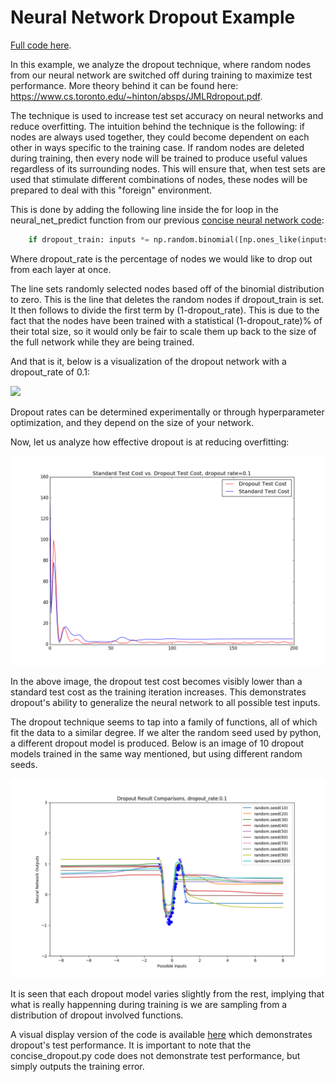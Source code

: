 # Neural Network Dropout Example

[Full code here](../final_code/concise_dropout.py).

In this example, we analyze the dropout technique, where random nodes from our neural network are switched off during training to maximize test performance. More theory behind it can be found here: <https://www.cs.toronto.edu/~hinton/absps/JMLRdropout.pdf>.

The technique is used to increase test set accuracy on neural networks and reduce overfitting. The intuition behind the technique is the following: if nodes are always used together, they could become dependent on each other in ways specific to the training case. If random nodes are deleted during training, then every node will be trained to produce useful values regardless of its surrounding nodes. This will ensure that, when test sets are used that stimulate different combinations of nodes, these nodes will be prepared to deal with this "foreign" environment.

This is done by adding the following line inside the for loop in the neural_net_predict function from our previous [concise neural network code](/tutorials/neural_network_under_20_lines.md):

```python
    if dropout_train: inputs *= np.random.binomial([np.ones_like(inputs)],(1-dropout_rate))[0]/(1-dropout_rate)
```
Where dropout_rate is the percentage of nodes we would like to drop out from each layer at once.

The line sets randomly selected nodes based off of the binomial distribution to zero. This is the line that deletes the random nodes if dropout_train is set. It then follows to divide the first term by (1-dropout_rate). This is due to the fact that the nodes have been trained with a statistical (1-dropout_rate)% of their total size, so it would only be fair to scale them up back to the size of the full network while they are being trained.

And that is it, below is a visualization of the dropout network with a dropout_rate of 0.1:

<img src="dropoutrate01.gif" width="800">

Dropout rates can be determined experimentally or through hyperparameter optimization, and they depend on the size of your network.

Now, let us analyze how effective dropout is at reducing overfitting:

<img src="dropout_cost.png" width="800">

In the above image, the dropout test cost becomes visibly lower than a standard test cost as the training iteration increases. This demonstrates dropout's ability to generalize the neural network to all possible test inputs.

The dropout technique seems to tap into a family of functions, all of which fit the data to a similar degree. If we alter the random seed used by python, a different dropout model is produced. Below is an image of 10 dropout models trained in the same way mentioned, but using different random seeds.

<img src="dropout_random_seeds_labelled.png" width="800">

It is seen that each dropout model varies slightly from the rest, implying that what is really happenning during training is we are sampling from a distribution of dropout involved functions.

A visual display version of the code is available [here](../final_code/dropout_visualized.py) which demonstrates dropout's test performance. It is important to note that the concise_dropout.py code does not demonstrate test performance, but simply outputs the training error.
